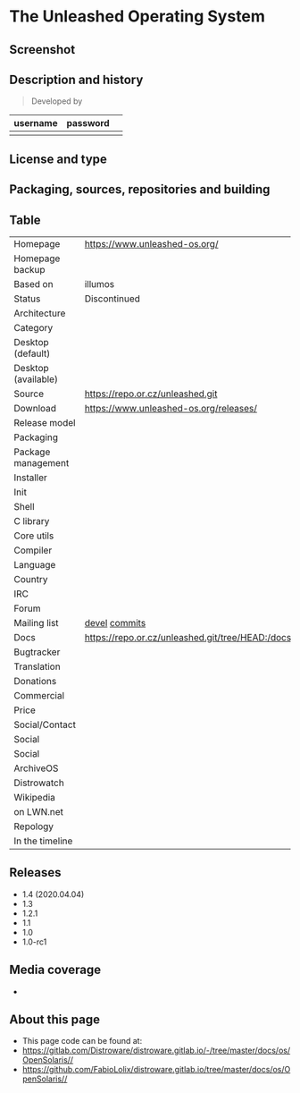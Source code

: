 # The Unleashed Operating System

## Screenshot


## Description and history

>

> Developed by

| username | password |  |
|----------|----------|--|
|  |  |  |


## License and type

>


## Packaging, sources, repositories and building

>


## Table

|                       |  |
|-----------------------|--|
| Homepage              | <https://www.unleashed-os.org/> |
| Homepage backup       |  |
| Based on              | illumos |
| Status                | Discontinued |
| Architecture          |  |
| Category              |  |
| Desktop (default)     |  |
| Desktop (available)   |  |
| Source                | <https://repo.or.cz/unleashed.git> |
| Download              | <https://www.unleashed-os.org/releases/> |
| Release model         |  |
| Packaging             |  |
| Package management    |  |
| Installer             |  |
| Init                  |  |
| Shell                 |  |
| C library             |  |
| Core utils            |  |
| Compiler              |  |
| Language              |  |
| Country               |  |
| IRC                   |  |
| Forum                 |  |
| Mailing list          | [devel](http://lists.31bits.net/listinfo/devel) [commits](http://lists.31bits.net/listinfo/commits) |
| Docs                  | <https://repo.or.cz/unleashed.git/tree/HEAD:/docs> |
| Bugtracker            |  |
| Translation           |  |
| Donations             |  |
| Commercial            |  |
| Price                 |  |
| Social/Contact        |  |
| Social                |  |
| Social                |  |
| ArchiveOS             |  |
| Distrowatch           |  |
| Wikipedia             |  |
| on LWN.net            |  |
| Repology              |  |
| In the timeline       |  |


## Releases

* 1.4 (2020.04.04)
* 1.3
* 1.2.1
* 1.1
* 1.0
* 1.0-rc1


## Media coverage

* 


## About this page

* This page code can be found at:
* <https://gitlab.com/Distroware/distroware.gitlab.io/-/tree/master/docs/os/OpenSolaris//>
* <https://github.com/FabioLolix/distroware.gitlab.io/tree/master/docs/os/OpenSolaris//>
